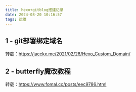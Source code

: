 ```yaml
---
title: hexo+gitblog搭建记录
date: 2024-08-20 10:16:57
tags: 运维
---
```


##  1 - git部署绑定域名

转载：https://jacckx.me/2021/02/28/Hexo_Custom_Domain/

## 2 - butterfly魔改教程

转载：https://www.fomal.cc/posts/eec9786.html